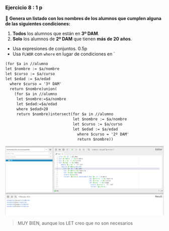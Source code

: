 ### **Ejercicio 8** : 1 p 
📌 **Genera un listado con los nombres de los alumnos que cumplen alguna de las siguientes condiciones:**  
1. **Todos** los alumnos que están en **3º DAM**.  
2. **Solo** los alumnos de **2º DAM** que tienen **más de 20 años**.  
- Usa expresiones de conjuntos. 0.5p   
- Usa `FLWOR` con `where` en lugar de condiciones en `

```
(for $a in //alumno
let $nombre := $a/nombre
let $curso := $a/curso
let $edad := $a/edad
  where $curso = '3º DAM'
  return $nombre)union(
    (for $a in //alumno
     let $nombre:=$a/nombre
     let $edad:=$a/edad
     where $edad>20
     return $nombre)intersect(for $a in //alumno
                              let $nombre := $a/nombre
                              let $curso := $a/curso
                              let $edad := $a/edad
                                where $curso = '2º DAM'
                                return $nombre))
```
![alt text](capturas/8.png)

> MUY BIEN, aunque los LET creo que no son necesarios